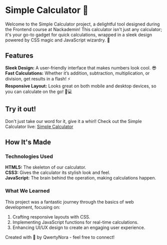 # Simple Calculator 🧮
Welcome to the Simple Calculator project, a delightful tool designed during the Frontend course at Nackademin! This calculator isn't just any calculator; it's your go-to gadget for quick calculations, wrapped in a sleek design powered by CSS magic and JavaScript wizardry. 🌟

## Features
**Sleek Design:** A user-friendly interface that makes numbers look cool. 😎  
**Fast Calculations:** Whether it’s addition, subtraction, multiplication, or division, get results in a flash! ⚡  
**Responsive Layout:** Looks great on both mobile and desktop devices, so you can calculate on the go! 📱💻  

## Try it out!
Don't just take our word for it, give it a whirl! Check out the Simple Calculator live: [Simple Calculator](https://simple-calculator-ashy-six.vercel.app)

## How It's Made

### Technologies Used
**HTML5:** The skeleton of our calculator.  
**CSS3:** Gives the calculator its stylish look and feel.  
**JavaScript:** The brain behind the operation, making calculations happen.  

### What We Learned
This project was a fantastic journey through the basics of web development, focusing on:

1. Crafting responsive layouts with CSS.
2. Implementing JavaScript functions for real-time calculations.
3. Enhancing UI/UX design to create an engaging user experience.

Created with 💖 by QwertyNora - feel free to connect!
